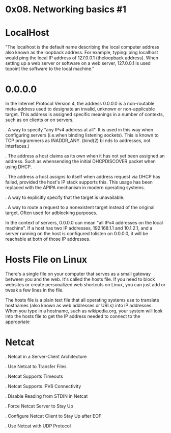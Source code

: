 # 0x08. Networking basics #1

# LocalHost

“The localhost is the default name describing the local computer address also known as the loopback address. For example, typing: ping localhost would ping the local IP address of 127.0.0.1 (theloopback address). When setting up a web server or software on a web server, 127.0.0.1 is used topoint the software to the local machine.”

# 0.0.0.0

In the Internet Protocol Version 4, the address 0.0.0.0 is a non-routable meta-address used to designate an invalid, unknown or non-applicable target. This address is assigned specific meanings in a number of contexts, such as on clients or on servers.

. A way to specify "any IPv4 address at all". It is used in this way when configuring servers (i.e.when binding listening sockets). This is known to TCP programmers as INADDR_ANY. (bind(2) bi  nds to addresses, not interfaces.)

. The address a host claims as its own when it has not yet been assigned an address. Such as whensending the initial DHCPDISCOVER packet when using DHCP.

. The address a host assigns to itself when address request via DHCP has failed, provided the host's IP stack supports this. This usage has been replaced with the APIPA mechanism in modern operating systems.

. A way to explicitly specify that the target is unavailable.

. A way to route a request to a nonexistent target instead of the original target. Often used for adblocking purposes.

In the context of servers, 0.0.0.0 can mean "all IPv4 addresses on the local machine". If a host has two IP addresses, 192.168.1.1 and 10.1.2.1, and a server running on the host is configured tolisten on 0.0.0.0, it will be reachable at both of those IP addresses.

# Hosts File on Linux

There's a single file on your computer that serves as a small gateway between you and the web. It's called the hosts file. If you need to block websites or create personalized web shortcuts on Linux, you can just add or tweak a few lines in the file.

The hosts file is a plain text file that all operating systems use to translate hostnames (also known as web addresses or URLs) into IP addresses. When you type in a hostname, such as wikipedia.org, your system will look into the hosts file to get the IP address needed to connect to the appropriate

# Netcat

. Netcat in a Server-Client Architecture

. Use Netcat to Transfer Files

. Netcat Supports Timeouts

. Netcat Supports IPV6 Connectivity

. Disable Reading from STDIN in Netcat

. Force Netcat Server to Stay Up

. Configure Netcat Client to Stay Up after EOF

. Use Netcat with UDP Protocol
